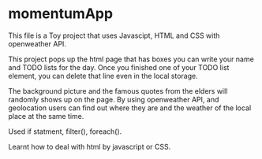# momentumApp

This file is a Toy project that uses Javascipt, HTML and CSS with openweather API. 

This project pops up the html page that has boxes you can write your name and TODO lists for the day.
Once you finished one of your TODO list element, you can delete that line even in the local storage. 

The background picture and the famous quotes from the elders will randomly shows up on the page.
By using openweather API, and geolocation users can find out where they are and the weather of the local place at the same time. 



Used if statment, filter(), foreach().

Learnt how to deal with html by javascript or CSS.


